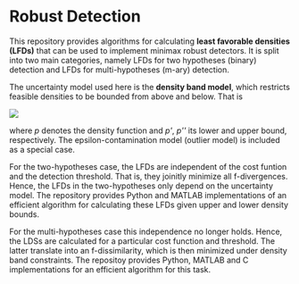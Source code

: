 # Robust Detection

This repository provides algorithms for calculating **least favorable densities (LFDs)** that can be used to implement minimax robust detectors. It is split into two main categories, namely LFDs for two hypotheses (binary) detection and LFDs for multi-hypotheses (m-ary) detection.

The uncertainty model used here is the **density band model**, which restricts feasible densities to be bounded from above and below. That is

<img src="http://latex.codecogs.com/gif.latex?p'(x) \leq p(x) \leq p''(x)" border="0"/>

where *p* denotes the density function and *p'*, *p''* its lower and upper bound, respectively. The epsilon-contamination model (outlier model) is included as a special case. 

For the two-hypotheses case, the LFDs are independent of the cost funtion and the detection threshold. That is, they joinitly minimize all f-divergences. Hence, the LFDs in the two-hypotheses only depend on the uncertainty model. The repository provides Python and MATLAB implementations of an efficient algorithm for calculating these LFDs given upper and lower density bounds.

For the multi-hypotheses case this independence no longer holds. Hence, the LDSs are calculated for a particular cost function and threshold. The latter translate into an f-dissimilarity, which is then minimized under density band constraints. The repositoy provides Python, MATLAB and C implementations for an efficient algorithm for this task.


